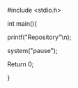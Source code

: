 #include <stdio.h>

int main(){
     
   printf("Repository"\n);
     
 system("pause"); 
 
 Return 0; 
 
 }
